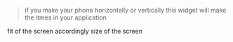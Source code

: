 >if you make your phone horizontally or vertically this widget will make the itmes in your application

fit of the screen accordingly size of the screen
